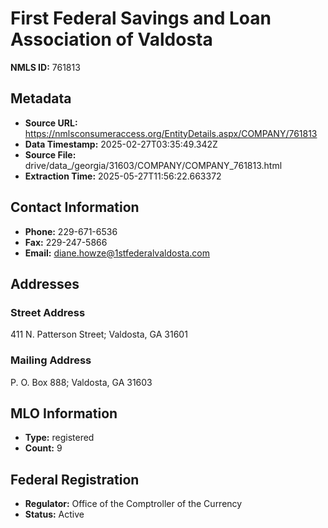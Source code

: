 # First Federal Savings and Loan Association of Valdosta

**NMLS ID:** 761813

## Metadata
- **Source URL:** https://nmlsconsumeraccess.org/EntityDetails.aspx/COMPANY/761813
- **Data Timestamp:** 2025-02-27T03:35:49.342Z
- **Source File:** drive/data_/georgia/31603/COMPANY/COMPANY_761813.html
- **Extraction Time:** 2025-05-27T11:56:22.663372

## Contact Information
- **Phone:** 229-671-6536
- **Fax:** 229-247-5866
- **Email:** diane.howze@1stfederalvaldosta.com

## Addresses
### Street Address
411 N. Patterson Street; Valdosta, GA 31601

### Mailing Address
P. O. Box 888; Valdosta, GA 31603

## MLO Information
- **Type:** registered
- **Count:** 9

## Federal Registration
- **Regulator:** Office of the Comptroller of the Currency
- **Status:** Active
